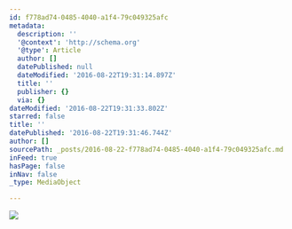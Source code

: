 ```yaml
---
id: f778ad74-0485-4040-a1f4-79c049325afc
metadata:
  description: ''
  '@context': 'http://schema.org'
  '@type': Article
  author: []
  datePublished: null
  dateModified: '2016-08-22T19:31:14.897Z'
  title: ''
  publisher: {}
  via: {}
dateModified: '2016-08-22T19:31:33.802Z'
starred: false
title: ''
datePublished: '2016-08-22T19:31:46.744Z'
author: []
sourcePath: _posts/2016-08-22-f778ad74-0485-4040-a1f4-79c049325afc.md
inFeed: true
hasPage: false
inNav: false
_type: MediaObject

---
```

![](https://the-grid-user-content.s3-us-west-2.amazonaws.com/e4980464-f04c-4a27-afb1-198fe7d08a45.jpg)